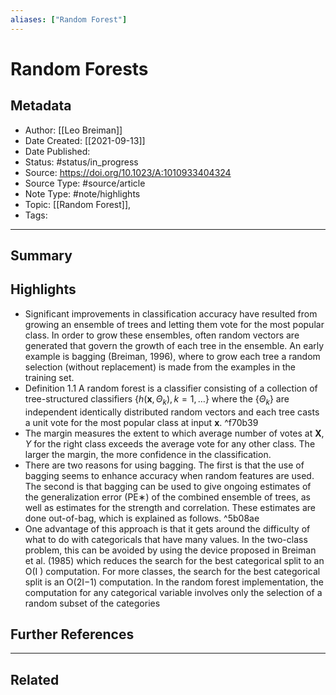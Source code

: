 ```yaml
---
aliases: ["Random Forest"]
---
```

# Random Forests
## Metadata
- Author: [[Leo Breiman]]
- Date Created: [[2021-09-13]]
- Date Published:
- Status: #status/in_progress
- Source: https://doi.org/10.1023/A:1010933404324
- Source Type: #source/article 
- Note Type: #note/highlights 
- Topic: [[Random Forest]], 
- Tags: 
---
## Summary
## Highlights
- Significant improvements in classification accuracy have resulted from growing an ensemble of trees and letting them vote for the most popular class. In order to grow these ensembles, often random vectors are generated that govern the growth of each tree in the ensemble. An early example is bagging (Breiman, 1996), where to grow each tree a random selection (without replacement) is made from the examples in the training set.
- Definition 1.1 A random forest is a classifier consisting of a collection of tree-structured classifiers $\{h(\mathbf{x}, \Theta_k), k=1,\ldots\}$ where the $\{\Theta_k\}$ are independent identically distributed random vectors and each tree casts a unit vote for the most popular class at input $\mathbf{x}$. ^f70b39
- The margin measures the extent to which average number of votes at $\mathbf{X}$, $Y$ for the right class exceeds the average vote for any other class. The larger the margin, the more confidence in the classification.
- There are two reasons for using bagging. The first is that the use of bagging seems to enhance accuracy when random features are used. The second is that bagging can be used to give ongoing estimates of the generalization error (PE∗) of the combined ensemble of trees, as well as estimates for the strength and correlation. These estimates are done out-of-bag, which is explained as follows. ^5b08ae
- One advantage of this approach is that it gets around the difficulty of what to do with categoricals that have many values. In the two-class problem, this can be avoided by using the device proposed in Breiman et al. (1985) which reduces the search for the best categorical split to an O(I ) computation. For more classes, the search for the best categorical split is an O(2I−1) computation. In the random forest implementation, the computation for any categorical variable involves only the selection of a random subset of the categories
## Further References
---
## Related